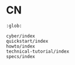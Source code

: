 # CN


```{toctree}
:glob:

cyber/index
quickstart/index
howto/index
technical-tutorial/index
specs/index
```